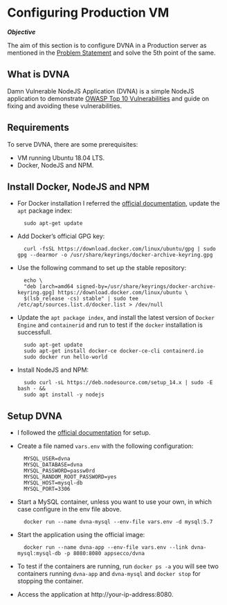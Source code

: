 # Configuring Production VM

***Objective***

The aim of this section is to configure DVNA in a Production server as mentioned in the [Problem Statement](https://devsecops-report.netlify.app/problem-statements/) and solve the 5th point of the same.
## What is DVNA
Damn Vulnerable NodeJS Application (DVNA) is a simple NodeJS application to demonstrate [OWASP Top 10 Vulnerabilities](https://owasp.org/www-project-top-ten/2017/) and guide on fixing and avoiding these vulnerabilities.
## Requirements

To serve DVNA, there are some prerequisites:

- VM running Ubuntu 18.04 LTS.
- Docker, NodeJS and NPM.  
## Install Docker, NodeJS and NPM

- For Docker installation I referred the [official documentation](https://docs.docker.com/engine/install/), update the `apt` package index:

        sudo apt-get update

- Add Docker’s official GPG key:

        curl -fsSL https://download.docker.com/linux/ubuntu/gpg | sudo gpg --dearmor -o /usr/share/keyrings/docker-archive-keyring.gpg
  
- Use the following command to set up the stable repository:

        echo \
        "deb [arch=amd64 signed-by=/usr/share/keyrings/docker-archive-keyring.gpg] https://download.docker.com/linux/ubuntu \
        $(lsb_release -cs) stable" | sudo tee /etc/apt/sources.list.d/docker.list > /dev/null

- Update the `apt package index`, and install the latest version of `Docker Engine` and `containerid` and run to test if the `docker` installation is successfull.

        sudo apt-get update
        sudo apt-get install docker-ce docker-ce-cli containerd.io
        sudo docker run hello-world

- Install NodeJS and NPM:

        sudo curl -sL https://deb.nodesource.com/setup_14.x | sudo -E bash - &&
        sudo apt install -y nodejs 
## Setup DVNA

- I followed the [official documentation](https://github.com/appsecco/dvna/blob/master/docs/setup.md) for setup.
- Create a file named `vars.env` with the following configuration:

        MYSQL_USER=dvna
        MYSQL_DATABASE=dvna
        MYSQL_PASSWORD=passw0rd
        MYSQL_RANDOM_ROOT_PASSWORD=yes
        MYSQL_HOST=mysql-db
        MYSQL_PORT=3306

- Start a MySQL container, unless you want to use your own, in which case configure in the env file above.

        docker run --name dvna-mysql --env-file vars.env -d mysql:5.7

- Start the application using the official image:

        docker run --name dvna-app --env-file vars.env --link dvna-mysql:mysql-db -p 8080:8080 appsecco/dvna

- To test if the containers are running, run `docker ps -a` you will see two containers running `dvna-app` and `dvna-mysql` and `docker stop` for stopping the container.
- Access the application at http://your-ip-address:8080.
  